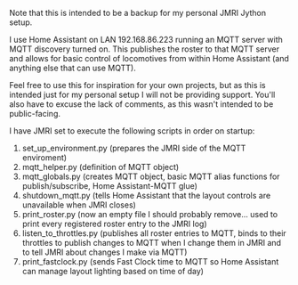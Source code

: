 Note that this is intended to be a backup for my personal JMRI Jython setup.

I use Home Assistant on LAN 192.168.86.223 running an MQTT server with MQTT discovery turned on. This publishes the roster to that MQTT server and allows for basic control of locomotives from within Home Assistant (and anything else that can use MQTT).

Feel free to use this for inspiration for your own projects, but as this is intended just for my personal setup I will not be providing support. You'll also have to excuse the lack of comments, as this wasn't intended to be public-facing.

I have JMRI set to execute the following scripts in order on startup:
1. set_up_environment.py (prepares the JMRI side of the MQTT enviroment)
2. mqtt_helper.py (definition of MQTT object)
3. mqtt_globals.py (creates MQTT object, basic MQTT alias functions for publish/subscribe, Home Assistant-MQTT glue)
4. shutdown_mqtt.py (tells Home Assistant that the layout controls are unavailable when JMRI closes)
5. print_roster.py (now an empty file I should probably remove... used to print every registered roster entry to the JMRI log)
6. listen_to_throttles.py (publishes all roster entries to MQTT, binds to their throttles to publish changes to MQTT when I change them in JMRI and to tell JMRI about changes I make via MQTT)
7. print_fastclock.py (sends Fast Clock time to MQTT so Home Assistant can manage layout lighting based on time of day)
